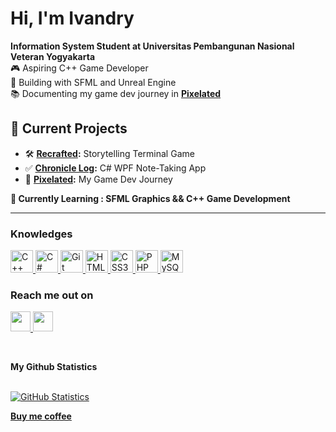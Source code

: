 # Hi, I'm Ivandry

**Information System Student at Universitas Pembangunan Nasional Veteran Yogyakarta** <br>
🎮 Aspiring C++ Game Developer  
🔧 Building with SFML and Unreal Engine  
📚 Documenting my game dev journey in **[Pixelated](https://github.com/IvandryPage/recrafted)**

## 🚀 Current Projects

- 🛠️ **[Recrafted](https://github.com/IvandryPage/recrafted):** Storytelling Terminal Game
- ✅ **[Chronicle Log](https://github.com/IvandryPage/chronicle-log):** C# WPF Note-Taking App
- 🎯 **[Pixelated](https://github.com/IvandryPage/pixelated):** My Game Dev Journey

**🌱 Currently Learning : SFML Graphics && C++ Game Development**

---

### Knowledges

<p align="left">
  <a href="https://docs.microsoft.com/en-us/cpp/?view=msvc-170" target="_blank" rel="noreferrer">
    <img src="https://raw.githubusercontent.com/danielcranney/readme-generator/main/public/icons/skills/cplusplus-colored.svg" width="36" height="36" alt="C++" />
  </a>

  <a href="https://docs.microsoft.com/en-us/dotnet/csharp/" target="_blank" rel="noreferrer">
    <img src="https://raw.githubusercontent.com/danielcranney/readme-generator/main/public/icons/skills/csharp-colored.svg" width="36" height="36" alt="C#" />
  </a>

  <a href="https://git-scm.com/" target="_blank" rel="noreferrer">
    <img src="https://raw.githubusercontent.com/danielcranney/readme-generator/main/public/icons/skills/git-colored.svg" width="36" height="36" alt="Git" />
  </a>

  <a href="https://developer.mozilla.org/en-US/docs/Glossary/HTML5" target="_blank" rel="noreferrer">
    <img src="https://raw.githubusercontent.com/danielcranney/readme-generator/main/public/icons/skills/html5-colored.svg" width="36" height="36" alt="HTML5" />
  </a>
  
  <a href="https://www.w3.org/TR/CSS/#css" target="_blank" rel="noreferrer">
    <img src="https://raw.githubusercontent.com/danielcranney/readme-generator/main/public/icons/skills/css3-colored.svg" width="36" height="36" alt="CSS3" />
  </a>

  <a href="https://www.php.net/" target="_blank" rel="noreferrer">
    <img src="https://raw.githubusercontent.com/danielcranney/readme-generator/main/public/icons/skills/php-colored.svg" width="36" height="36" alt="PHP" />
  </a>

  <a href="https://www.mysql.com/" target="_blank" rel="noreferrer">
    <img src="https://raw.githubusercontent.com/danielcranney/readme-generator/main/public/icons/skills/mysql-colored.svg" width="36" height="36" alt="MySQL" />
  </a>
</p>

### Reach me out on

<p align="left">    
  <a href="http://www.instagram.com/ivandrypage" target="_blank" rel="noreferrer"> 
    <picture> 
      <source media="(prefers-color-scheme: dark)" srcset="https://raw.githubusercontent.com/danielcranney/readme-generator/main/public/icons/socials/instagram-dark.svg" /> 
      <source media="(prefers-color-scheme: light)" srcset="https://raw.githubusercontent.com/danielcranney/readme-generator/main/public/icons/socials/instagram.svg" /> 
      <img src="https://raw.githubusercontent.com/danielcranney/readme-generator/main/public/icons/socials/instagram.svg" width="32" height="32" />
    </picture>
  </a>
  <a href="https://www.linkedin.com/in/galangivandry" target="_blank" rel="noreferrer"> 
    <picture> 
      <source media="(prefers-color-scheme: dark)" srcset="https://raw.githubusercontent.com/danielcranney/readme-generator/main/public/icons/socials/linkedin-dark.svg" /> 
      <source media="(prefers-color-scheme: light)" srcset="https://raw.githubusercontent.com/danielcranney/readme-generator/main/public/icons/socials/linkedin.svg" /> 
      <img src="https://raw.githubusercontent.com/danielcranney/readme-generator/main/public/icons/socials/linkedin.svg" width="32" height="32" />
    </picture>
  </a>
</p>

<br>
<div>
  <p><b>My Github Statistics</b></p>
  <br>

  <a href="http://www.github.com/IvandryPage">
    <img src="https://github-readme-stats.vercel.app/api?username=IvandryPage&show_icons=true&hide=&count_private=true&title_color=3382ed&text_color=ffffff&icon_color=a855f7&bg_color=000000&hide_border=true&show_icons=true" alt="GitHub Statistics" />
  </a>
  </a>
</details>

**[Buy me coffee](https://saweria.co/ivandrypage)**
